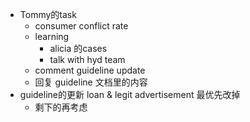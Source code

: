 - Tommy的task
	- consumer conflict rate
	- learning
		- alicia 的cases
		- talk with hyd team
	- comment guideline update
	- 回复 guideline 文档里的内容
- guideline的更新 loan & legit advertisement 最优先改掉
	- 剩下的再考虑